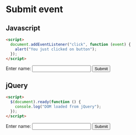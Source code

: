 # Submit event

## Javascript

```html
<script>
  document.addEventListener("click", function (event) {
    alert("You just clicked on button");
  });
</script>
```

<form id="e8Js" action="/action_page.php">
  Enter name: <input type="text" name="fname">
  <input type="submit" value="Submit">
</form>

## jQuery

```html
<script>
  $(document).ready(function () {
    console.log("DOM loaded from jQuery");
  });
</script>
```

<form id="e8JQuery" action="/action_page.php">
  Enter name: <input type="text" name="fname">
  <input type="submit" value="Submit">
</form>
